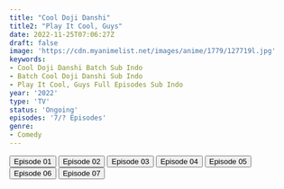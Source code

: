```yaml
---
title: "Cool Doji Danshi"
title2: "Play It Cool, Guys"
date: 2022-11-25T07:06:27Z
draft: false
image: 'https://cdn.myanimelist.net/images/anime/1779/127719l.jpg'
keywords:
- Cool Doji Danshi Batch Sub Indo
- Batch Cool Doji Danshi Sub Indo
- Play It Cool, Guys Full Episodes Sub Indo
year: '2022'
type: 'TV'
status: 'Ongoing'
episodes: '7/? Episodes'
genre:
- Comedy
---
```


<div class="d-g gg-5 gtc-r ai-c">
<button onclick="window.open('?arc=zFuYco95N7_20221015/1/MP4/Kuramanime-COOLDS-01-480p-Huntersekai','_blank')">Episode 01</button>
<button onclick="window.open('?arc=U01WJMORK9_20221028/2/MP4/Kuramanime-COOLDS-02-480p-Huntersekai','_blank')">Episode 02</button>
<button onclick="window.open('?arc=4KEJsWgYxp_20221030/3/MP4/Kuramanime-COOLDS-03-480p-Huntersekai','_blank')">Episode 03</button>
<button onclick="window.open('?arc=SyMGPN8Dko_20221125/4/MP4/Kuramanime-COOLDS-04-480p-Otaku','_blank')">Episode 04</button>
<button onclick="window.open('?arc=SyMGPN8Dko_20221125/5/MP4/Kuramanime-COOLDS-05-480p-Otaku','_blank')">Episode 05</button>
<button onclick="window.open('?arc=SyMGPN8Dko_20221125/6/MP4/Kuramanime-COOLDS-06-480p-Otaku','_blank')">Episode 06</button>
<button onclick="window.open('?arc=SyMGPN8Dko_20221125/7/MP4/Kuramanime-COOLDS-07-480p-Otaku','_blank')">Episode 07</button>
</div>